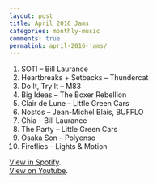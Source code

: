 ```yaml
---
layout: post
title: April 2016 Jams
categories: monthly-music
comments: true
permalink: april-2016-jams/
---
```


1. SOTI – Bill Laurance
2. Heartbreaks + Setbacks – Thundercat
3. Do It, Try It – M83
4. Big Ideas – The Boxer Rebellion
5. Clair de Lune – Little Green Cars
6. Nostos – Jean-Michel Blais, BUFFLO
7. Chia – Bill Laurance
8. The Party – Little Green Cars
9. Osaka Son – Polyenso
10. Fireflies – Lights & Motion

[View in Spotify][spotify].  
[View on Youtube][youtube].

[spotify]: https://open.spotify.com/user/fred.hohman/playlist/53mTsqsJTNe8w3KxkJfsiA "View in Spotify."
[youtube]: https://www.youtube.com/playlist?list=PL7t4sFPlrvYVFrxUadbnhTUKqS7wFDoDS "View on Youtube."